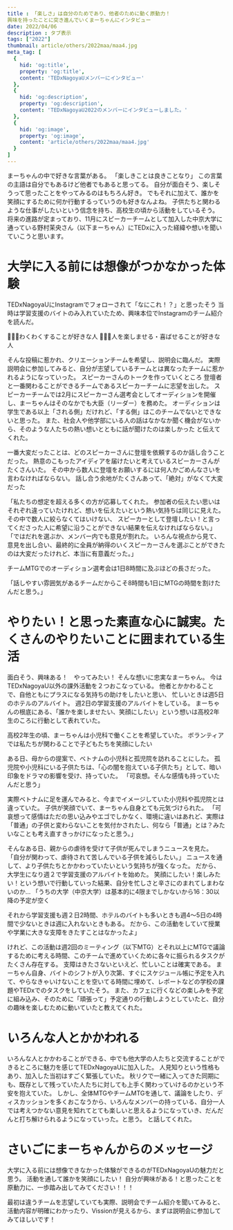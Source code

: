 ```yaml
---
title : 「楽しさ」は自分のためであり、他者のために動く原動力！
興味を持ったことに突き進んでいくまーちゃんにインタビュー
date: 2022/04/06
description : タブ表示
tags: ["2022"]
thumbnail: article/others/2022maa/maa4.jpg
meta_tag: [
  {
    hid: 'og:title',
    property: 'og:title',
    content: 'TEDxNagoyaUメンバーにインタビュー'
  },
  {
    hid: 'og:description',
    property: 'og:description',
    content: 'TEDxNagoyaU2022のメンバーにインタビューしました。'
  },
  {
    hid: 'og:image',
    property: 'og:image',
    content: 'article/others/2022maa/maa4.jpg'
  }
]
---
```


まーちゃんの中で好きな言葉がある。
「楽しきことは良きことなり」
この言葉の主語は自分でもあるけど他者でもあると思ってる。
自分が面白そう、楽しそうって思ったことをやってみるのはもちろん好き。
でもそれに加えて、誰かを笑顔にするために何か行動するっていうのも好きなんよね。
子供たちと関わるような仕事がしたいという信念を持ち、高校生の頃から活動をしているそう。
将来の進路が定まっており、11月にスピーカーチームとして加入した中京大学に通っている野村茉央さん（以下まーちゃん）にTEDxに入った経緯や想いを聞いていこうと思います。

# 大学に入る前には想像がつかなかった体験

TEDxNagoyaUにInstagramでフォローされて「なにこれ！？」と思ったそう
当時は学習支援のバイトのみ入れていたため、興味本位でInstagramのチーム紹介を読んだ。

🙋🏾‍♂わくわくすることが好きな人
🙋🏻‍♀️人を楽しませる・喜ばせることが好きな人

そんな投稿に惹かれ、クリエーションチームを希望し、説明会に臨んだ。
実際説明会に参加してみると、自分が志望しているチームとは異なったチームに惹かれるようになっていった。
スピーカーさんのトークを作っていくところ
登壇者と一番関わることができるチームであるスピーカーチームに志望を出した。
スピーカーチームでは2月にスピーカーさん選考会としてオーディションを開催し、まーちゃんはそのなかでも大臣（リーダー）を務めた。
オーディションは学生である以上「される側」だけれど、「する側」はこのチームでないとできないと思った。
また、社会人や他学部にいる人の話はなかなか聞く機会がないから、そのような人たちの熱い想いとともに話が聞けたのは楽しかった
と伝えてくれた。

一番大変だったことは、どのスピーカーさんに登壇を依頼するのか話し合うことだった。
熱意のこもったアイディアを届けたいと考えているスピーカーさんがたくさんいた。
その中から数人に登壇をお願いするには何人かごめんなさいを言わなければならない。
話し合う余地がたくさんあって、「絶対」がなくて大変だった

「私たちの想定を超える多くの方が応募してくれた。
参加者の伝えたい思いはそれぞれ違っていたけれど、想いを伝えたいという熱い気持ちは同じに見えた。
その中で数人に絞らなくてはいけない、
スピーカーとして登壇したい！と言ってくださった人に希望に沿うことができない結果を伝えなければならない。」
「ではだれを選ぶか、メンバー内でも意見が割れた。
いろんな視点から見て、意見を出し合い、最終的に全員が納得のいくスピーカーさんを選ぶことができたのは大変だったけれど、本当に有意義だった。」

チームMTGでのオーディション選考会は1日8時間に及ぶほどの長さだった。

「話しやすい雰囲気があるチームだからこそ8時間も1日にMTGの時間を割けたんだと思う。」

# やりたい！と思った素直な心に誠実。たくさんのやりたいことに囲まれている生活

面白そう、興味ある！　やってみたい！
そんな想いに忠実なまーちゃん。
今はTEDxNagoyaU以外の課外活動を２つおこなっている。
他者とかかわることで、自他ともにプラスになる気持ちの助けをしたいと思い、
忙しいときは週5日のホテルのアルバイト。
週2日の学習支援のアルバイトをしている。
まーちゃんの根底にある、「誰かを楽しませたい、笑顔にしたい」という想いは高校2年生のころに行動として表れていた。

高校2年生の頃、まーちゃんは小児科で働くことを希望していた。
ボランティアでは私たちが関わることで子どもたちを笑顔にしたい

ある日、母からの提案で、ベトナムの小児科と孤児院を訪れることにした。
孤児院や小児科にいる子供たちは、「心の闇を抱えている子供たち」として、暗い印象をドラマの影響を受け、持っていた。
「可哀想。そんな感情も持っていたんだと思う」

実際ベトナムに足を運んでみると、今までイメージしていた小児科や孤児院とは違っていた。
子供が笑顔でいて、まーちゃん自身とても元気づけられた。
「可哀想って感情はただの思い込みやエゴでしかなく、環境に違いはあれど、実際は「普通」の子供と変わらないことを気付かされたし、何なら「普通」とは？みたいなことも考え直すきっかけになったと思う。」

そんなある日、親からの虐待を受けて子供が死んでしまうニュースを見た。
「自分が関わって、虐待されて苦しんでいる子供を減らしたい。」
ニュースを通して、より子供たちとかかわっていたいという気持ちが強くなった。
だから、大学生になり週２で学習支援のアルバイトを始めた。
笑顔にしたい！楽しみたい！という想いで行動していった結果、自分を忙しさと辛さにのまれてしまわないのか...
「うちの大学（中京大学）は基本的に4限までしかないから16：30以降の予定が空く

それから学習支援も週２日2時間、ホテルのバイトも多いときも週4～5日の4時間で少ないときは週に入れないときもある。
だから、この活動をしていて授業や学業に大きな支障をきたすことはなかったよ」

けれど、この活動は週2回のミーティング（以下MTG）とそれ以上にMTGで議論するために考える時間、このチームで進めていくために各々に振られるタスクがたくさん存在する。
支障はきたさないといえど、忙しいことは確実である。
まーちゃん自身、バイトのシフトが入り次第、すぐにスケジュール帳に予定を入れて、やらなきゃいけないことを空いてる時間に埋めて、レポートなどの学校の課題やTEDxでのタスクをしていたそう。
また、カフェに行くなどの楽しみを予定に組み込み、そのために「頑張って」予定通りの行動しようとしていたと、自分の趣味を楽しむために動いていたと教えてくれた。

# いろんな人とかかわれる

いろんな人とかかわることができる、中でも他大学の人たちと交流することができるところに魅力を感じてTEDxNagoyaUに加入した。
人見知りという性格もあり、加入した当初はすごく緊張していた。
秋リクで一緒に入ってきた同期にも、既存として残っていた人たちに対しても上手く関わっていけるのかという不安を抱えていた。
しかし、全体MTGやチームMTGを通して、議論をしたり、ディスカッションを多くおこなうから、いろんなメンバーの持っている、自分一人では考えつかない意見を知れてとても楽しいと思えるようになっていき、だんだんと打ち解けられるようになっていった。と思う。
と話してくれた。


# さいごにまーちゃんからのメッセージ

大学に入る前には想像できなかった体験ができるのがTEDxNagoyaUの魅力だと思う。
活動を通して誰かを笑顔にしたい！
自分が興味がある！と思ったことを原動力に、一歩踏み出してみてください！！！

最初は違うチームを志望していても実際、説明会でチーム紹介を聞いてみると、活動内容が明確にわかったり、Vissionが見えるから、まずは説明会に参加してみてほしいです！

